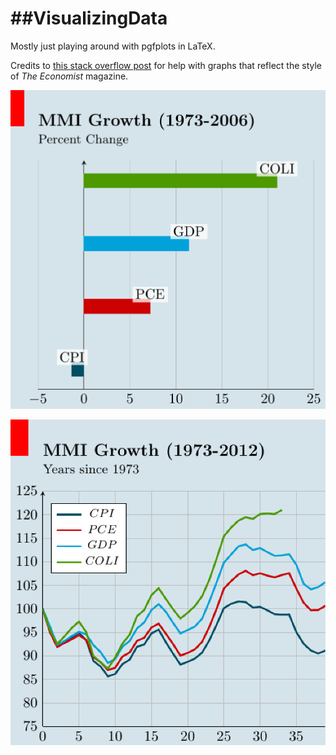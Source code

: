 ##VisualizingData
===============

Mostly just playing around with pgfplots in LaTeX.

Credits to [this stack overflow post](http://tex.stackexchange.com/questions/22429/how-can-i-draw-a-chart-in-the-economist-style-with-pgfplots) for help with graphs that reflect the style of *The Economist* magazine. 

![Horizontal Bar Graph](https://github.com/norman-k/VisualizingData/blob/master/MMIGrowthBarGraph.png?raw=true)

![Line Graph](https://github.com/norman-k/VisualizingData/blob/master/MMIGrowthLineGraph.png?raw=true)